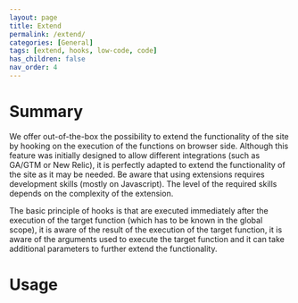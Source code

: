 ```yaml
---
layout: page
title: Extend
permalink: /extend/
categories: [General]
tags: [extend, hooks, low-code, code]
has_children: false
nav_order: 4
---
```


# Summary
We offer out-of-the-box the possibility to extend the functionality of the site by hooking on the execution of the functions on browser side. Although this feature was initially designed to allow different integrations (such as GA/GTM or New Relic), it is perfectly adapted to extend the functionality of the site as it may be needed. Be aware that using extensions requires development skills (mostly on Javascript). The level of the required skills depends on the complexity of the extension. 

The basic principle of hooks is that are executed immediately after the execution of the target function (which has to be known in the global scope), it is aware of the result of the execution of the target function, it is aware of the arguments used to execute the target function and it can take additional parameters to further extend the functionality.

# Usage